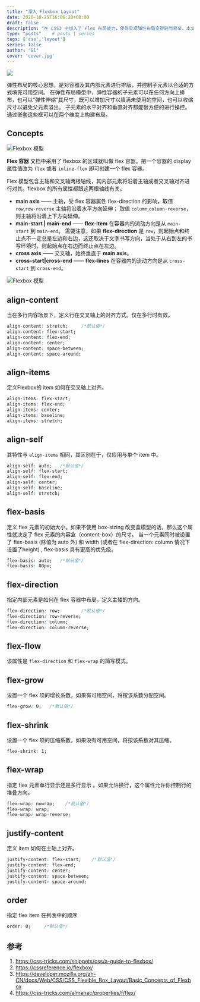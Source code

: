```yaml
---
title: "深入 Flexbox Layout"
date: 2020-10-25T16:06:20+08:00
draft: false
description: "在 CSS3 中加入了 Flex 布局能力，使得实现弹性布局变得轻而易举，本文将全面深入介绍 flex 在的布局中的使用。"
type: "posts"    # posts | series
tags: ['css','layout']
series: false
author: "Gl"
cover: 'cover.jpg'
---
```


![](cover.jpg)

弹性布局的核心思想，是对容器及其内部元素进行排版，并控制子元素以合适的方式填充可用空间。
在弹性布局模型中，弹性容器的子元素可以在任何方向上排布，也可以“弹性伸缩”其尺寸，既可以增加尺寸以填满未使用的空间，也可以收缩尺寸以避免父元素溢出。
子元素的水平对齐和垂直对齐都能很方便的进行操控。通过嵌套这些框可以在两个维度上构建布局。

## Concepts

![Flexbox 模型](00-basic-terminology.svg)

**Flex 容器** 文档中采用了 flexbox 的区域就叫做 flex 容器。把一个容器的 display 属性值改为 `flex` 或者 `inline-flex` 即可创建一个 flex 容器。

Flex 模型包含主轴和交叉轴两根轴线，其内部元素将沿着主轴或者交叉轴对齐进行对其。flexbox 的所有属性都跟这两根轴线有关。

- **main axis** —— 主轴，受 flex 容器属性 flex-direction 的影响，取值 `row`,`row-reverse` 主轴将沿着水平方向延伸；
    取值 `column`,`column-reverse`，则主轴将沿着上下方向延伸。
- **main-start | main-end** —— **flex-item** 在容器内的流动方向是从 `main-start` 到 `main-end`。
    需要注意，如果 **flex-direction** 是 `row`，则起始点和终止点不一定总是左边和右边，这还取决于文字书写方向，当处于从右到左的书写环境时，则起始点在右边而终止点在左边。
- **cross axis** —— 交叉轴，始终垂直于 **main axis**。
- **cross-start|cross-end** —— **flex-lines** 在容器内的流动方向是从 `cross-start` 到 `cross-end`。

![Flexbox 模型](container.jpg)

## align-content

当在多行内容场景下，定义行在交叉轴上的对齐方式。仅在多行时有效。

```css
align-content: stretch;     /*默认值*/
align-content: flex-start;
align-content: flex-end;
align-content: center;
align-content: space-between;
align-content: space-around;
```

## align-items

定义Flexbox的 item 如何在交叉轴上对齐。

```css
align-items: flex-start;
align-items: flex-end;
align-items: center;
align-items: baseline;
align-items: stretch;
```

## align-self

其特性与 `align-items` 相同，其区别在于，仅应用与单个 item 中。

```css
align-self: auto;   /*默认值*/
align-self: flex-start;
align-self: flex-end;
align-self: center;
align-self: baseline;
align-self: stretch;
```

## flex-basis

定义 flex 元素的初始大小。如果不使用 box-sizing 改变盒模型的话，那么这个属性就决定了 flex 元素的内容盒（content-box）的尺寸。
当一个元素同时被设置了 flex-basis (除值为 auto 外) 和 width (或者在 flex-direction: column 情况下设置了height) , flex-basis 具有更高的优先级。

```css
flex-basis: auto;   /*默认值*/
flex-basis: 80px;
```

## flex-direction

指定内部元素是如何在 flex 容器中布局，定义主轴的方向。

```css
flex-direction: row;        /*默认值*/
flex-direction: row-reverse;
flex-direction: column;
flex-direction: column-reverse;
```

## flex-flow

该属性是 `flex-direction` 和 `flex-wrap` 的简写模式。

## flex-grow

设置一个 flex 项的增长系数，如果有可用空间，将按该系数分配空间。

```css
flex-grow: 0;   /*默认值*/
```

## flex-shrink

设置一个 flex 项的压缩系数，如果没有可用空间，将按该系数对其压缩。

```css
flex-shrink: 1;

```

## flex-wrap

指定 flex 元素单行显示还是多行显示 。如果允许换行，这个属性允许你控制行的堆叠方向。

```css
flex-wrap: nowrap;    /*默认值*/
flex-wrap: wrap;
flex-wrap: wrap-reverse;
```

## justify-content

定义 item 如何在主轴上对齐。

```css
justify-content: flex-start;    /*默认值*/
justify-content: flex-end;
justify-content: center;
justify-content: space-between;
justify-content: space-around;
```

## order

指定 flex item 在列表中的顺序

```css
order: 0;     /*默认值*/
```

## 参考

1. <https://css-tricks.com/snippets/css/a-guide-to-flexbox/>
1. <https://cssreference.io/flexbox/>
1. <https://developer.mozilla.org/zh-CN/docs/Web/CSS/CSS_Flexible_Box_Layout/Basic_Concepts_of_Flexbox>
1. <https://css-tricks.com/almanac/properties/f/flex/>